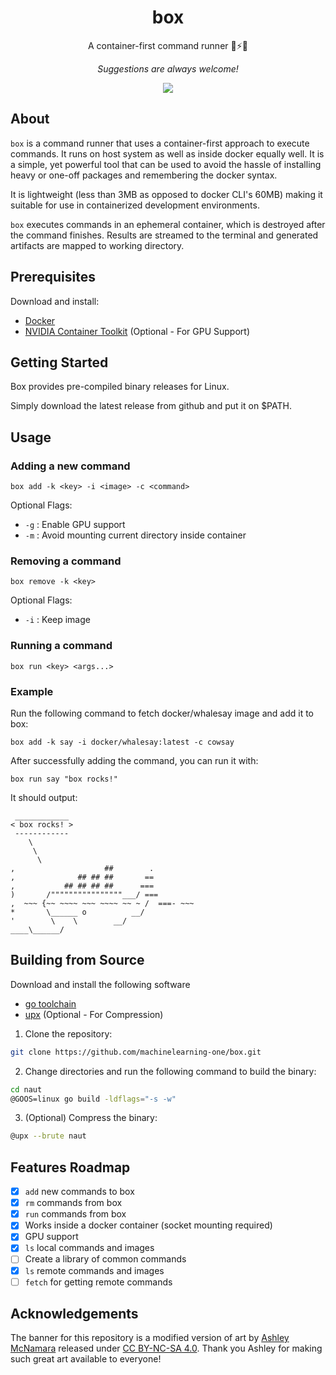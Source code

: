 <div align="center">

# box

A container-first command runner 🚀⚡🔥<br>

_Suggestions are always welcome!_

![](https://resources.machinelearning.one/box.png)

</div>

## About

`box` is a command runner that uses a container-first approach to execute commands. It runs on host system as well as inside docker equally well. It is a simple, yet powerful tool that can be used to avoid the hassle of installing heavy or one-off packages and remembering the docker syntax.

It is lightweight (less than 3MB as opposed to docker CLI's 60MB) making it suitable for use in containerized development environments.

`box` executes commands in an ephemeral container, which is destroyed after the command finishes. Results are streamed to the terminal and generated artifacts are mapped to working directory.


## Prerequisites

Download and install:

- [Docker](https://www.digitalocean.com/community/tutorials/how-to-install-and-use-docker-on-ubuntu-20-04) 
- [NVIDIA Container Toolkit](https://docs.nvidia.com/datacenter/cloud-native/container-toolkit/install-guide.html#docker) (Optional - For GPU Support)

## Getting Started

Box provides pre-compiled binary releases for Linux. 

Simply download the latest release from github and put it on $PATH.

## Usage

### Adding a new command

```
box add -k <key> -i <image> -c <command>
```

Optional Flags:
- `-g` : Enable GPU support
- `-m` : Avoid mounting current directory inside container

### Removing a command

```
box remove -k <key>
```

Optional Flags:
- `-i` : Keep image

### Running a command

```
box run <key> <args...>
```

### Example

Run the following command to fetch docker/whalesay image and add it to box:

```
box add -k say -i docker/whalesay:latest -c cowsay
```
After successfully adding the command, you can run it with:

```
box run say "box rocks!"
```
It should output:

```
 ____________ 
< box rocks! >
 ------------ 
    \
     \
      \     
,                    ##        .            
,              ## ## ##       ==            
,           ## ## ## ##      ===            
)       /""""""""""""""""___/ ===        
,  ~~~ {~~ ~~~~ ~~~ ~~~~ ~~ ~ /  ===- ~~~   
*       \______ o          __/            
'        \    \        __/             
____\______/    
```

## Building from Source

Download and install the following software

- [go toolchain](https://go.dev/)
- [upx](https://upx.github.io/) (Optional - For Compression)

1. Clone the repository:

```sh
git clone https://github.com/machinelearning-one/box.git
```

2. Change directories and run the following command to build the binary:

```sh
cd naut
@GOOS=linux go build -ldflags="-s -w"
```

3. (Optional) Compress the binary:

```sh
@upx --brute naut
```

## Features Roadmap

- [x] `add` new commands to box
- [x] `rm` commands from box
- [x] `run` commands from box
- [x] Works inside a docker container (socket mounting required)
- [x] GPU support
- [x] `ls` local commands and images
- [ ] Create a library of common commands
- [x] `ls` remote commands and images
- [ ] `fetch` for getting remote commands

## Acknowledgements

The banner for this repository is a modified version of art by [Ashley McNamara](https://github.com/ashleymcnamara/gophers) released under [CC BY-NC-SA 4.0](https://creativecommons.org/licenses/by-nc-sa/4.0/). Thank you Ashley for making such great art available to everyone!